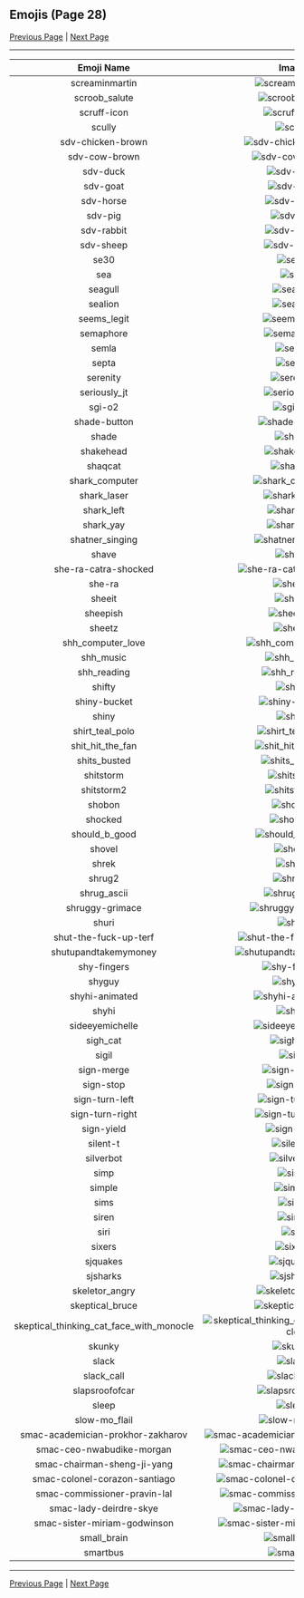 
## Emojis (Page 28)

[Previous Page](/docs/lgbtintech/page-r-0027.md)
  | [Next Page](/docs/lgbtintech/page-s-0029.md)

<hr />

|Emoji Name|Image|
| :-: | :-: |
|screaminmartin| ![screaminmartin](/emojis/lgbtintech/screaminmartin.gif)|
|scroob_salute| ![scroob_salute](/emojis/lgbtintech/scroob_salute.gif)|
|scruff-icon| ![scruff-icon](/emojis/lgbtintech/scruff-icon.jpg)|
|scully| ![scully](/emojis/lgbtintech/scully.png)|
|sdv-chicken-brown| ![sdv-chicken-brown](/emojis/lgbtintech/sdv-chicken-brown.png)|
|sdv-cow-brown| ![sdv-cow-brown](/emojis/lgbtintech/sdv-cow-brown.png)|
|sdv-duck| ![sdv-duck](/emojis/lgbtintech/sdv-duck.png)|
|sdv-goat| ![sdv-goat](/emojis/lgbtintech/sdv-goat.png)|
|sdv-horse| ![sdv-horse](/emojis/lgbtintech/sdv-horse.png)|
|sdv-pig| ![sdv-pig](/emojis/lgbtintech/sdv-pig.png)|
|sdv-rabbit| ![sdv-rabbit](/emojis/lgbtintech/sdv-rabbit.png)|
|sdv-sheep| ![sdv-sheep](/emojis/lgbtintech/sdv-sheep.png)|
|se30| ![se30](/emojis/lgbtintech/se30.png)|
|sea| ![sea](/emojis/lgbtintech/sea.png)|
|seagull| ![seagull](/emojis/lgbtintech/seagull.png)|
|sealion| ![sealion](/emojis/lgbtintech/sealion.png)|
|seems_legit| ![seems_legit](/emojis/lgbtintech/seems_legit.gif)|
|semaphore| ![semaphore](/emojis/lgbtintech/semaphore.png)|
|semla| ![semla](/emojis/lgbtintech/semla.jpg)|
|septa| ![septa](/emojis/lgbtintech/septa.png)|
|serenity| ![serenity](/emojis/lgbtintech/serenity.png)|
|seriously_jt| ![seriously_jt](/emojis/lgbtintech/seriously_jt.gif)|
|sgi-o2| ![sgi-o2](/emojis/lgbtintech/sgi-o2.png)|
|shade-button| ![shade-button](/emojis/lgbtintech/shade-button.jpg)|
|shade| ![shade](/emojis/lgbtintech/shade.png)|
|shakehead| ![shakehead](/emojis/lgbtintech/shakehead.gif)|
|shaqcat| ![shaqcat](/emojis/lgbtintech/shaqcat.gif)|
|shark_computer| ![shark_computer](/emojis/lgbtintech/shark_computer.png)|
|shark_laser| ![shark_laser](/emojis/lgbtintech/shark_laser.gif)|
|shark_left| ![shark_left](/emojis/lgbtintech/shark_left.png)|
|shark_yay| ![shark_yay](/emojis/lgbtintech/shark_yay.gif)|
|shatner_singing| ![shatner_singing](/emojis/lgbtintech/shatner_singing.gif)|
|shave| ![shave](/emojis/lgbtintech/shave.jpg)|
|she-ra-catra-shocked| ![she-ra-catra-shocked](/emojis/lgbtintech/she-ra-catra-shocked.jpg)|
|she-ra| ![she-ra](/emojis/lgbtintech/she-ra.png)|
|sheeit| ![sheeit](/emojis/lgbtintech/sheeit.gif)|
|sheepish| ![sheepish](/emojis/lgbtintech/sheepish.png)|
|sheetz| ![sheetz](/emojis/lgbtintech/sheetz.jpg)|
|shh_computer_love| ![shh_computer_love](/emojis/lgbtintech/shh_computer_love.png)|
|shh_music| ![shh_music](/emojis/lgbtintech/shh_music.png)|
|shh_reading| ![shh_reading](/emojis/lgbtintech/shh_reading.png)|
|shifty| ![shifty](/emojis/lgbtintech/shifty.gif)|
|shiny-bucket| ![shiny-bucket](/emojis/lgbtintech/shiny-bucket.png)|
|shiny| ![shiny](/emojis/lgbtintech/shiny.png)|
|shirt_teal_polo| ![shirt_teal_polo](/emojis/lgbtintech/shirt_teal_polo.png)|
|shit_hit_the_fan| ![shit_hit_the_fan](/emojis/lgbtintech/shit_hit_the_fan.gif)|
|shits_busted| ![shits_busted](/emojis/lgbtintech/shits_busted.png)|
|shitstorm| ![shitstorm](/emojis/lgbtintech/shitstorm.png)|
|shitstorm2| ![shitstorm2](/emojis/lgbtintech/shitstorm2.png)|
|shobon| ![shobon](/emojis/lgbtintech/shobon.gif)|
|shocked| ![shocked](/emojis/lgbtintech/shocked.jpg)|
|should_b_good| ![should_b_good](/emojis/lgbtintech/should_b_good.png)|
|shovel| ![shovel](/emojis/lgbtintech/shovel.png)|
|shrek| ![shrek](/emojis/lgbtintech/shrek.png)|
|shrug2| ![shrug2](/emojis/lgbtintech/shrug2.png)|
|shrug_ascii| ![shrug_ascii](/emojis/lgbtintech/shrug_ascii.png)|
|shruggy-grimace| ![shruggy-grimace](/emojis/lgbtintech/shruggy-grimace.png)|
|shuri| ![shuri](/emojis/lgbtintech/shuri.png)|
|shut-the-fuck-up-terf| ![shut-the-fuck-up-terf](/emojis/lgbtintech/shut-the-fuck-up-terf.jpg)|
|shutupandtakemymoney| ![shutupandtakemymoney](/emojis/lgbtintech/shutupandtakemymoney.png)|
|shy-fingers| ![shy-fingers](/emojis/lgbtintech/shy-fingers.png)|
|shyguy| ![shyguy](/emojis/lgbtintech/shyguy.gif)|
|shyhi-animated| ![shyhi-animated](/emojis/lgbtintech/shyhi-animated.gif)|
|shyhi| ![shyhi](/emojis/lgbtintech/shyhi.png)|
|sideeyemichelle| ![sideeyemichelle](/emojis/lgbtintech/sideeyemichelle.png)|
|sigh_cat| ![sigh_cat](/emojis/lgbtintech/sigh_cat.png)|
|sigil| ![sigil](/emojis/lgbtintech/sigil.png)|
|sign-merge| ![sign-merge](/emojis/lgbtintech/sign-merge.png)|
|sign-stop| ![sign-stop](/emojis/lgbtintech/sign-stop.png)|
|sign-turn-left| ![sign-turn-left](/emojis/lgbtintech/sign-turn-left.png)|
|sign-turn-right| ![sign-turn-right](/emojis/lgbtintech/sign-turn-right.png)|
|sign-yield| ![sign-yield](/emojis/lgbtintech/sign-yield.png)|
|silent-t| ![silent-t](/emojis/lgbtintech/silent-t.png)|
|silverbot| ![silverbot](/emojis/lgbtintech/silverbot.png)|
|simp| ![simp](/emojis/lgbtintech/simp.png)|
|simple| ![simple](/emojis/lgbtintech/simple.png)|
|sims| ![sims](/emojis/lgbtintech/sims.png)|
|siren| ![siren](/emojis/lgbtintech/siren.gif)|
|siri| ![siri](/emojis/lgbtintech/siri.png)|
|sixers| ![sixers](/emojis/lgbtintech/sixers.png)|
|sjquakes| ![sjquakes](/emojis/lgbtintech/sjquakes.png)|
|sjsharks| ![sjsharks](/emojis/lgbtintech/sjsharks.png)|
|skeletor_angry| ![skeletor_angry](/emojis/lgbtintech/skeletor_angry.jpg)|
|skeptical_bruce| ![skeptical_bruce](/emojis/lgbtintech/skeptical_bruce.gif)|
|skeptical_thinking_cat_face_with_monocle| ![skeptical_thinking_cat_face_with_monocle](/emojis/lgbtintech/skeptical_thinking_cat_face_with_monocle.png)|
|skunky| ![skunky](/emojis/lgbtintech/skunky.png)|
|slack| ![slack](/emojis/lgbtintech/slack.png)|
|slack_call| ![slack_call](/emojis/lgbtintech/slack_call.png)|
|slapsroofofcar| ![slapsroofofcar](/emojis/lgbtintech/slapsroofofcar.png)|
|sleep| ![sleep](/emojis/lgbtintech/sleep.png)|
|slow-mo_flail| ![slow-mo_flail](/emojis/lgbtintech/slow-mo_flail.gif)|
|smac-academician-prokhor-zakharov| ![smac-academician-prokhor-zakharov](/emojis/lgbtintech/smac-academician-prokhor-zakharov.jpg)|
|smac-ceo-nwabudike-morgan| ![smac-ceo-nwabudike-morgan](/emojis/lgbtintech/smac-ceo-nwabudike-morgan.jpg)|
|smac-chairman-sheng-ji-yang| ![smac-chairman-sheng-ji-yang](/emojis/lgbtintech/smac-chairman-sheng-ji-yang.jpg)|
|smac-colonel-corazon-santiago| ![smac-colonel-corazon-santiago](/emojis/lgbtintech/smac-colonel-corazon-santiago.jpg)|
|smac-commissioner-pravin-lal| ![smac-commissioner-pravin-lal](/emojis/lgbtintech/smac-commissioner-pravin-lal.jpg)|
|smac-lady-deirdre-skye| ![smac-lady-deirdre-skye](/emojis/lgbtintech/smac-lady-deirdre-skye.jpg)|
|smac-sister-miriam-godwinson| ![smac-sister-miriam-godwinson](/emojis/lgbtintech/smac-sister-miriam-godwinson.jpg)|
|small_brain| ![small_brain](/emojis/lgbtintech/small_brain.png)|
|smartbus| ![smartbus](/emojis/lgbtintech/smartbus.png)|

<hr/>

[Previous Page](/docs/lgbtintech/page-r-0027.md)
  | [Next Page](/docs/lgbtintech/page-s-0029.md)